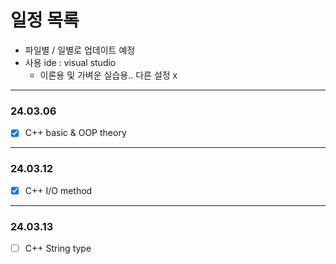 # **일정 목록**

- 파일별 / 일별로 업데이트 예정
- 사용 ide : visual studio
    - 이론용 및 가벼운 실습용.. 다른 설정 x

___

### 24.03.06

- [x] C++ basic & OOP theory

___

### 24.03.12

- [x] C++ I/O method

___

### 24.03.13

- [ ] C++ String type
